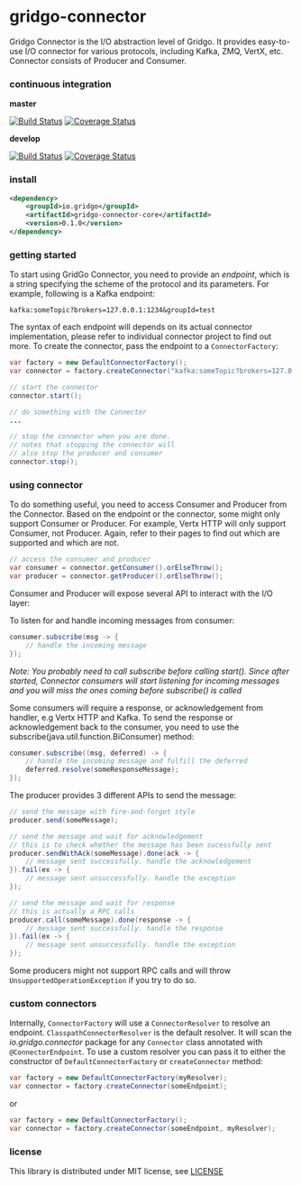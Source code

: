 # gridgo-connector

Gridgo Connector is the I/O abstraction level of Gridgo. It provides easy-to-use I/O connector for various protocols, including Kafka, ZMQ, VertX, etc. Connector consists of Producer and Consumer.

### continuous integration

**master**

[![Build Status](https://travis-ci.com/gridgo/gridgo-connector.svg?branch=master)](https://travis-ci.com/gridgo/gridgo-connector)
[![Coverage Status](https://coveralls.io/repos/github/gridgo/gridgo-connector/badge.svg?branch=master&maxAge=86400)](https://coveralls.io/github/gridgo/gridgo-connector?branch=master)

**develop**

[![Build Status](https://travis-ci.com/gridgo/gridgo-connector.svg?branch=develop)](https://travis-ci.com/gridgo/gridgo-connector)
[![Coverage Status](https://coveralls.io/repos/github/gridgo/gridgo-connector/badge.svg?branch=develop)](https://coveralls.io/github/gridgo/gridgo-connector?branch=develop)

### install

```xml
<dependency>
    <groupId>io.gridgo</groupId>
    <artifactId>gridgo-connector-core</artifactId>
    <version>0.1.0</version>
</dependency>
```

### getting started

To start using GridGo Connector, you need to provide an *endpoint*, which is a string specifying the scheme of the protocol and its parameters. For example, following is a Kafka endpoint:

```
kafka:someTopic?brokers=127.0.0.1:1234&groupId=test
```

The syntax of each endpoint will depends on its actual connector implementation, please refer to individual connector project to find out more. To create the connector, pass the endpoint to a `ConnectorFactory`:

```java
var factory = new DefaultConnectorFactory();
var connector = factory.createConnector("kafka:someTopic?brokers=127.0.0.1:1234&groupId=test");

// start the connector
connector.start();

// do something with the Connector
...

// stop the connector when you are done.
// notes that stopping the connector will 
// also stop the producer and consumer
connector.stop();
```

### using connector

To do something useful, you need to access Consumer and Producer from the Connector. Based on the endpoint or the connector, some might only support Consumer or Producer. For example, Vertx HTTP will only support Consumer, not Producer. Again, refer to their pages to find out which are supported and which are not.

```java
// access the consumer and producer
var consumer = connector.getConsumer().orElseThrow();
var producer = connector.getProducer().orElseThrow();
```

Consumer and Producer will expose several API to interact with the I/O layer:

To listen for and handle incoming messages from consumer:

```java
consumer.subscribe(msg -> {
    // handle the incoming message
});
```

*Note: You probably need to call subscribe before calling start(). Since after started, Connector consumers will start listening for incoming messages and you will miss the ones coming before subscribe() is called*

Some consumers will require a response, or acknowledgement from handler, e.g Vertx HTTP and Kafka. To send the response or acknowledgement back to the consumer, you need to use the subscribe(java.util.function.BiConsumer) method:

```java
consumer.subscribe((msg, deferred) -> {
    // handle the incoming message and fulfill the deferred
    deferred.resolve(someResponseMessage);
});
```

The producer provides 3 different APIs to send the message:

```java
// send the message with fire-and-forget style
producer.send(someMessage);

// send the message and wait for acknowledgement
// this is to check whether the message has been sucessfully sent
producer.sendWithAck(someMessage).done(ack -> {
    // message sent successfully. handle the acknowledgement
}).fail(ex -> {
    // message sent unsuccessfully. handle the exception
});

// send the message and wait for response
// this is actually a RPC calls
producer.call(someMessage).done(response -> {
    // message sent successfully. handle the response
}).fail(ex -> {
    // message sent unsuccessfully. handle the exception
});
```

Some producers might not support RPC calls and will throw `UnsupportedOperationException` if you try to do so.

### custom connectors

Internally, `ConnectorFactory` will use a `ConnectorResolver` to resolve an endpoint. `ClasspathConnectorResolver` is the default resolver. It will scan the *io.gridgo.connector* package for any `Connector` class annotated with `@ConnectorEndpoint`. To use a custom resolver you can pass it to either the constructor of `DefaultConnectorFactory` or `createConnector` method:

```java
var factory = new DefaultConnectorFactory(myResolver);
var connector = factory.createConnector(someEndpoint);
```

or

```java
var factory = new DefaultConnectorFactory();
var connector = factory.createConnector(someEndpoint, myResolver);
```

### license

This library is distributed under MIT license, see [LICENSE](LICENSE)
